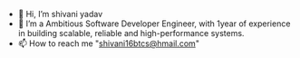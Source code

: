 - 👋 Hi, I’m shivani yadav
- 🌱 I’m a Ambitious Software Developer Engineer, with 1year of experience in building scalable, reliable and high-performance systems.
- 📫 How to reach me "shivani16btcs@hmail.com"

<!---
shivani16btcs/shivani16btcs is a ✨ special ✨ repository because its `README.md` (this file) appears on your GitHub profile.
You can click the Preview link to take a look at your changes.
--->
